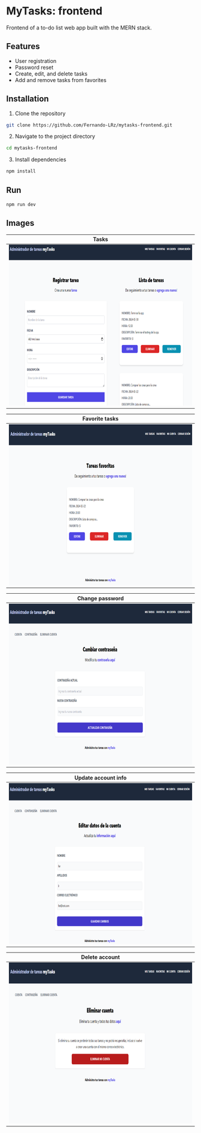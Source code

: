 # MyTasks: frontend
Frontend of a to-do list web app built with the MERN stack.

## Features
* User registration
* Password reset
* Create, edit, and delete tasks
* Add and remove tasks from favorites
  
## Installation
1. Clone the repository
```bash
git clone https://github.com/Fernando-LRz/mytasks-frontend.git
``` 
2. Navigate to the project directory
```bash
cd mytasks-frontend
```
3. Install dependencies
```bash
npm install
```

## Run
```bash
npm run dev
```

## Images
| Tasks                                                            |
| ---------------------------------------------------------------- |
| <img src="images/tasks.png" width="950" height="430"/>           |

| Favorite tasks                                                   |
| ---------------------------------------------------------------- |
| <img src="images/favorite-tasks.png" width="950" height="430"/>  |

| Change password                                                  |
| ---------------------------------------------------------------- |
| <img src="images/change-password.png" width="950" height="430"/> |

| Update account info                                              |
| ---------------------------------------------------------------- |
| <img src="images/update-account.png" width="950" height="430"/>  |

| Delete account                                                   |
| ---------------------------------------------------------------- |
| <img src="images/delete-account.png" width="950" height="430"/>  |
